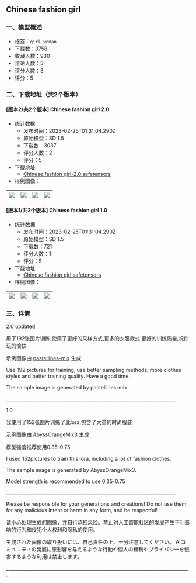 ## Chinese fashion girl
### 一、模型概述

- 标签：`girl`, `woman`
- 下载数：3758
- 收藏人数：930
- 评论人数：5
- 评分人数：3
- 评分：5

### 二、下载地址（共2个版本）

#### [版本2/共2个版本] Chinese fashion girl 2.0

- 统计数据
  - 发布时间：2023-02-25T01:31:04.290Z
  - 原始模型：SD 1.5
  - 下载数：3037
  - 评分人数：2
  - 评分：5
- 下载地址
  - [Chinese fashion girl-2.0.safetensors](https://civitai.com/api/download/models/14043)
- 样例图像：

| <img src="https://image.civitai.com/xG1nkqKTMzGDvpLrqFT7WA/0c182274-ee56-46ab-57cb-d28b39770f00/width=450/147729.jpeg" /> | <img src="https://image.civitai.com/xG1nkqKTMzGDvpLrqFT7WA/33cc4690-297d-42c2-a98e-7f79f3d6fc00/width=450/147728.jpeg" /> | <img src="https://image.civitai.com/xG1nkqKTMzGDvpLrqFT7WA/e667eacd-35a6-4840-bd73-e4c76b6b9300/width=450/146371.jpeg" /> | <img src="https://image.civitai.com/xG1nkqKTMzGDvpLrqFT7WA/897a5a9d-cdb6-4d06-c37b-3e9240f9d700/width=450/146372.jpeg" /> |
| ---- | ---- | ---- | ---- |

#### [版本1/共2个版本] Chinese fashion girl 1.0

- 统计数据
  - 发布时间：2023-02-25T01:31:04.290Z
  - 原始模型：SD 1.5
  - 下载数：721
  - 评分人数：1
  - 评分：5
- 下载地址
  - [Chinese fashion girl.safetensors](https://civitai.com/api/download/models/13288)
- 样例图像：

| <img src="https://image.civitai.com/xG1nkqKTMzGDvpLrqFT7WA/eb49878e-c258-4824-78b8-19ef858e8600/width=450/128478.jpeg" /> | <img src="https://image.civitai.com/xG1nkqKTMzGDvpLrqFT7WA/44c50cbd-d835-4e2d-9ea8-b36768855f00/width=450/128493.jpeg" /> | <img src="https://image.civitai.com/xG1nkqKTMzGDvpLrqFT7WA/a36f5ce7-0b1a-4770-5f01-efc8e3cdd600/width=450/129542.jpeg" /> | <img src="https://image.civitai.com/xG1nkqKTMzGDvpLrqFT7WA/dab03233-2737-4a93-df3b-c23088039300/width=450/129404.jpeg" /> |
| ---- | ---- | ---- | ---- |


### 三、详情
<p>2.0 updated</p><p>用了192张图片训练,使用了更好的采样方式,更多的衣服款式 更好的训练质量,祝你玩的愉快</p><p>示例图像由 <a rel="ugc" href="https://civitai.com/models/12551/pastellines-mix">pastellines-mix</a> 生成</p><p>Use 192 pictures for training, use better sampling methods, more clothes styles and better training quality. Have a good time.</p><p>The sample image is generated by pastellines-mix</p><p>_________________________________________________________________________</p><p>1.0</p><p>我使用了152张图片训练了此lora,包含了大量的时尚服装</p><p>示例图像由 <a rel="ugc" href="https://civitai.com/models/9942/abyssorangemix3-aom3">AbyssOrangeMix3</a> 生成</p><p>模型强度推荐使用0.35-0.75</p><p>I used 152pictures to train this lora, including a lot of fashion clothes.</p><p>The sample image is generated by AbyssOrangeMix3.</p><p>Model strength is recommended to use 0.35-0.75</p><p>_________________________________________________________________________</p><p>Please be responsible for your generations and creations! Do not use them for any malicious intent or harm in any form, and be respectful!</p><p>请小心处理生成的图像，并自行承担风险。禁止对人工智能社区的发展产生不利影响的行为和侵犯个人权利和隐私的使用。</p><p>生成された画像の取り扱いには、自己責任の上、十分注意してください。 AIコミュニティの発展に悪影響を与えるような行動や個人の権利やプライバシーを侵害するような利用は禁止します。</p><p>_______________________________________________________________________________</p><p></p>